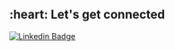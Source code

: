 <h2 align="left">:heart: Let's get connected</h2>

[![Linkedin Badge](https://img.shields.io/badge/-Khanh_Huynh_Huu-blue?style=flat-square&logo=Linkedin&logoColor=white&link=https://linkedin.com/in/hkhansh27/)](https://linkedin.com/in/hkhansh27)
